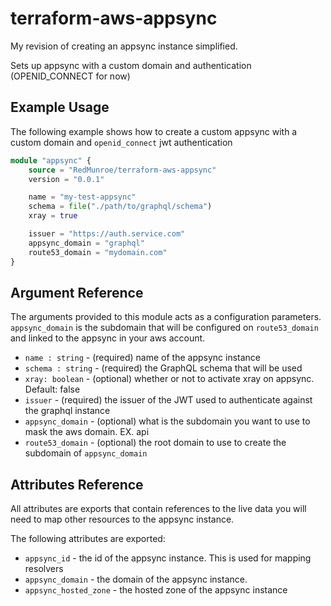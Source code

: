 # terraform-aws-appsync
My revision of creating an appsync instance simplified. 

Sets up appsync with a custom domain and authentication (OPENID_CONNECT for now)

## Example Usage
The following example shows how to create a custom appsync with a custom domain and `openid_connect` jwt authentication

```terraform
module "appsync" {
    source = "RedMunroe/terraform-aws-appsync"
    version = "0.0.1"

    name = "my-test-appsync"
    schema = file("./path/to/graphql/schema")
    xray = true

    issuer = "https://auth.service.com" 
    appsync_domain = "graphql"
    route53_domain = "mydomain.com"
}
```

## Argument Reference

The arguments provided to this module acts as a configuration parameters. `appsync_domain` is the subdomain that will be configured on `route53_domain` and linked to the appsync in your aws account. 

 - `name : string` - (required) name of the appsync instance
 - `schema : string` - (required) the GraphQL schema that will be used 
- `xray: boolean` - (optional) whether or not to activate xray on appsync. Default: false
 - `issuer` - (required) the issuer of the JWT used to authenticate against the graphql instance
 - `appsync_domain` - (optional) what is the subdomain you want to use to mask the aws domain. EX. api
 - `route53_domain` - (optional) the root domain to use to create the subdomain of `appsync_domain`

 ## Attributes Reference
 All attributes are exports that contain references to the live data you will need to map other resources to the appsync instance. 

 The following attributes are exported: 
  - `appsync_id` - the id of the appsync instance. This is used for mapping resolvers
  - `appsync_domain` - the domain of the appsync instance. 
  - `appsync_hosted_zone` - the hosted zone of the appsync instance